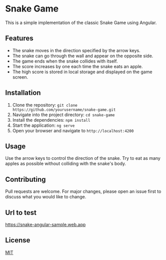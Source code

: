 # Snake Game

This is a simple implementation of the classic Snake Game using Angular.

## Features

- The snake moves in the direction specified by the arrow keys.
- The snake can go through the wall and appear on the opposite side.
- The game ends when the snake collides with itself.
- The score increases by one each time the snake eats an apple.
- The high score is stored in local storage and displayed on the game screen.

## Installation

1. Clone the repository: `git clone https://github.com/yourusername/snake-game.git`
2. Navigate into the project directory: `cd snake-game`
3. Install the dependencies: `npm install`
4. Start the application: `ng serve`
5. Open your browser and navigate to `http://localhost:4200`

## Usage

Use the arrow keys to control the direction of the snake. Try to eat as many apples as possible without colliding with the snake's body.

## Contributing

Pull requests are welcome. For major changes, please open an issue first to discuss what you would like to change.

## Url to test

https://snake-angular-sample.web.app

## License

[MIT](https://choosealicense.com/licenses/mit/)
